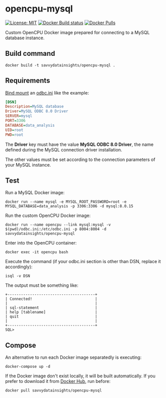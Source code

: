 # opencpu-mysql

[![License: MIT](https://img.shields.io/badge/License-MIT-yellow.svg)](https://opensource.org/licenses/MIT) [![Docker Build status](https://img.shields.io/docker/build/savvydatainsights/opencpu-mysql.svg)](https://hub.docker.com/r/savvydatainsights/opencpu-mysql/builds) [![Docker Pulls](https://img.shields.io/docker/pulls/savvydatainsights/opencpu-mysql.svg)](https://hub.docker.com/r/savvydatainsights/opencpu-mysql)

Custom OpenCPU Docker image prepared for connecting to a MySQL database instance.

## Build command

`docker build -t savvydatainsights/opencpu-mysql .`

## Requirements

[Bind mount](https://docs.docker.com/storage/bind-mounts) an [odbc.ini](odbc.ini) like the example:

```ini
[DSN]
Description=MySQL database
Driver=MySQL ODBC 8.0 Driver
SERVER=mysql
PORT=3306
DATABASE=data_analysis
UID=root
PWD=root
```

The **Driver** key must have the value **MySQL ODBC 8.0 Driver**, the name defined during the MySQL connection driver installation.

The other values must be set according to the connection parameters of your MySQL instance.

## Test

Run a MySQL Docker image:

`docker run --name mysql -e MYSQL_ROOT_PASSWORD=root -e MYSQL_DATABASE=data_analysis -p 3306:3306 -d mysql:8.0.15`

Run the custom OpenCPU Docker image:

`docker run --name opencpu --link mysql:mysql -v $(pwd)/odbc.ini:/etc/odbc.ini -p 8004:8004 -d savvydatainsights/opencpu-mysql`

Enter into the OpenCPU container:

`docker exec -it opencpu bash`

Execute the command (if your odbc.ini section is other than DSN, replace it accordingly):

`isql -v DSN`

The output must be something like:

```
+---------------------------------------+
| Connected!                            |
|                                       |
| sql-statement                         |
| help [tablename]                      |
| quit                                  |
|                                       |
+---------------------------------------+
SQL>
```

## Compose

An alternative to run each Docker image separatedly is executing:

`docker-compose up -d`

If the Docker image don't exist locally, it will be built automatically. If you prefer to download it from [Docker Hub](https://hub.docker.com/r/savvydatainsights/opencpu-mysql), run before:

`docker pull savvydatainsights/opencpu-mysql`
